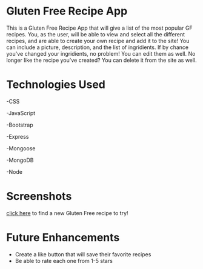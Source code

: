  # Gluten Free Recipe App
 This is a Gluten Free Recipe App that will give a list of the most popular GF recipes. You, as the user, will be able to view and select all the different recipes, and are able to create your own recipe and add it to the site! You can include a picture, description, and the list of ingridients. If by chance you've changed your ingridients, no problem! You can edit them as well. No longer like the recipe you've created? You can delete it from the site as well.

 # Technologies Used
-CSS

-JavaScript

-Bootstrap

-Express

-Mongoose

-MongoDB

-Node

# Screenshots
[click here](assets/Screen%20Shot%202022-07-23%20at%2010.29.36%20AM.png) to find a new Gluten Free recipe to try!

# Future Enhancements 
- Create a like button that will save their favorite recipes
- Be able to rate each one from 1-5 stars